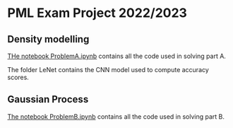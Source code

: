 # PML Exam Project 2022/2023

## Density modelling

[THe notebook ProblemA.ipynb](https://github.com/madsheller/PML_Exam/blob/main/ProblemA.ipynb) contains all the code used in solving part A.

The folder LeNet contains the CNN model used to compute accuracy scores.

## Gaussian Process

[The notebook ProblemB.ipynb](https://github.com/madsheller/PML_Exam/blob/main/ProblemA.ipynb) contains all the code used in solving part B.

